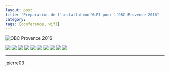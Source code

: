 ```yaml
---
layout: post
title: "Préparation de l'installation WiFI pour l'OBC Provence 2016"
category: 
tags: [conference, wifi]
---
```


![OBC Provence 2016](/assets/files/2015/05/logo-obcp.png)

![](/assets/files/2016/05/prepa-obc/cables-olympiques.jpg)
![](/assets/files/2016/05/prepa-obc/cantine-pleine.jpg)
![](/assets/files/2016/05/prepa-obc/cantine.jpg)
![](/assets/files/2016/05/prepa-obc/pdu.jpg)
![](/assets/files/2016/05/prepa-obc/rj45.jpg)
![](/assets/files/2016/05/prepa-obc/switch.jpg)
![](/assets/files/2016/05/prepa-obc/table.jpg)
![](/assets/files/2016/05/prepa-obc/talkwalk.jpg)
![](/assets/files/2016/05/prepa-obc/unify-ac-lr.jpg)
![](/assets/files/2016/05/prepa-obc/wifi-backup.jpg)

------

jpierre03
